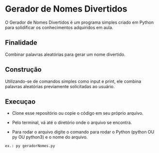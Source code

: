 # Gerador de Nomes Divertidos

O Gerador de Nomes Divertidos é um programa simples criado em Python para solidificar os conhecimentos adquiridos em aula.

## Finalidade

Combinar palavras aleatórias para gerar um nome divertido.

## Construção

Utilizando-se de comandos simples como input e print, ele combina palavras aleatórias previamente solicitadas ao usuário.

## Execuçao

- Clone esse repositório ou copie o código em seu próprio arquivo.

- Pelo terminal, vá até o diretório onde o arquivo se encontra.

- Para rodar o arquivo digite o comando para rodar o Python (python OU py OU python3) e o nome do arquivo.
```
ex.: py geradorNomes.py
```